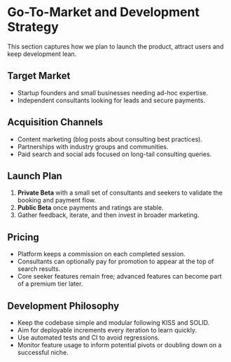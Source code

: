 # Go-To-Market and Development Strategy

This section captures how we plan to launch the product, attract
users and keep development lean.

## Target Market
- Startup founders and small businesses needing ad-hoc expertise.
- Independent consultants looking for leads and secure payments.

## Acquisition Channels
- Content marketing (blog posts about consulting best practices).
- Partnerships with industry groups and communities.
- Paid search and social ads focused on long-tail consulting queries.

## Launch Plan
1. **Private Beta** with a small set of consultants and seekers to
   validate the booking and payment flow.
2. **Public Beta** once payments and ratings are stable.
3. Gather feedback, iterate, and then invest in broader marketing.

## Pricing
- Platform keeps a commission on each completed session.
- Consultants can optionally pay for promotion to appear at the top of
  search results.
- Core seeker features remain free; advanced features can become part
  of a premium tier later.

## Development Philosophy
- Keep the codebase simple and modular following KISS and SOLID.
- Aim for deployable increments every iteration to learn quickly.
- Use automated tests and CI to avoid regressions.
- Monitor feature usage to inform potential pivots or doubling down on
  a successful niche.
